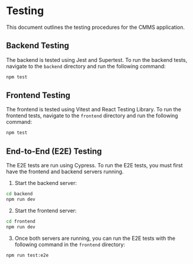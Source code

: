 
# Testing

This document outlines the testing procedures for the CMMS application.

## Backend Testing

The backend is tested using Jest and Supertest. To run the backend tests, navigate to the `backend` directory and run the following command:

```bash
npm test
```

## Frontend Testing

The frontend is tested using Vitest and React Testing Library. To run the frontend tests, navigate to the `frontend` directory and run the following command:

```bash
npm test
```

## End-to-End (E2E) Testing

The E2E tests are run using Cypress. To run the E2E tests, you must first have the frontend and backend servers running. 

1. Start the backend server:

```bash
cd backend
npm run dev
```

2. Start the frontend server:

```bash
cd frontend
npm run dev
```

3. Once both servers are running, you can run the E2E tests with the following command in the `frontend` directory:

```bash
npm run test:e2e
```
